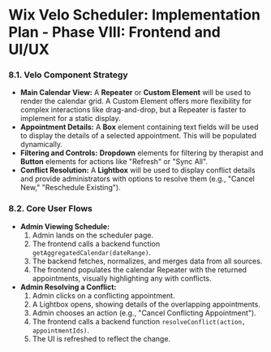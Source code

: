 # Wix Velo Scheduler: Implementation Plan - Phase VIII: Frontend and UI/UX

### 8.1. Velo Component Strategy

-   **Main Calendar View:** A **Repeater** or **Custom Element** will be used to render the calendar grid. A Custom Element offers more flexibility for complex interactions like drag-and-drop, but a Repeater is faster to implement for a static display.
-   **Appointment Details:** A **Box** element containing text fields will be used to display the details of a selected appointment. This will be populated dynamically.
-   **Filtering and Controls:** **Dropdown** elements for filtering by therapist and **Button** elements for actions like "Refresh" or "Sync All".
-   **Conflict Resolution:** A **Lightbox** will be used to display conflict details and provide administrators with options to resolve them (e.g., "Cancel New," "Reschedule Existing").

### 8.2. Core User Flows

-   **Admin Viewing Schedule:**
    1.  Admin lands on the scheduler page.
    2.  The frontend calls a backend function `getAggregatedCalendar(dateRange)`.
    3.  The backend fetches, normalizes, and merges data from all sources.
    4.  The frontend populates the calendar Repeater with the returned appointments, visually highlighting any with conflicts.
-   **Admin Resolving a Conflict:**
    1.  Admin clicks on a conflicting appointment.
    2.  A Lightbox opens, showing details of the overlapping appointments.
    3.  Admin chooses an action (e.g., "Cancel Conflicting Appointment").
    4.  The frontend calls a backend function `resolveConflict(action, appointmentIds)`.
    5.  The UI is refreshed to reflect the change.
